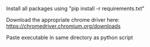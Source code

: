 Install all packages using "pip install -r requirements.txt"

Download the appropriate chrome driver here: https://chromedriver.chromium.org/downloads

Paste executable in same directory as python script
